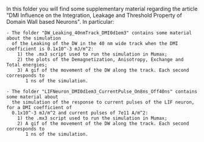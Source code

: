 In this folder you will find some supplementary material regarding the article
"DMI Influence on the Integration, Leakage and Threshold Property of Domain Wall based Neurons".
In particular:

	- The folder "DW_Leaking_40nmTrack_DMI0d1em3" contains some material about the simulation
	  of the Leaking of the DW in the 40 nm wide track when the DMI coefficient is 0.1x10^-3 mJ/m^2:
		1) the .mx3 script used to run the simulation in Mumax;
		2) the plots of the Demagnetization, Anisotropy, Exchange and Total energies;
		3) A gif of the movement of the DW along the track. Each second corresponds to
		   1 ns of the simulation. 

	- The folder "LIFNeuron_DMI0d1em3_CurrentPulse_On8ns_Off40ns" contains some material about
	  the simulation of the response to current pulses of the LIF neuron, for a DMI coefficient of
	  0.1x10^-3 mJ/m^2 and current pulses of 7e11 A/m^2:
		1) the .mx3 script used to run the simulation in Mumax;
		2) A gif of the movement of the DW along the track. Each second corresponds to
		   1 ns of the simulation.